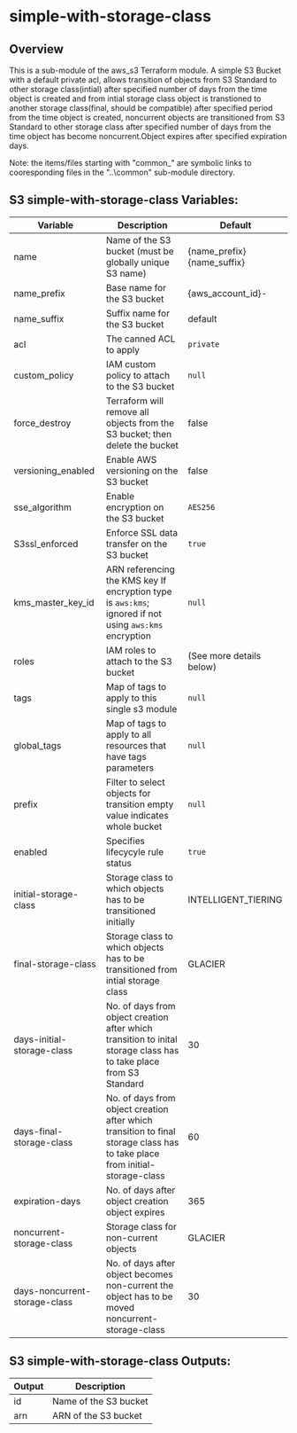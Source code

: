 # simple-with-storage-class

## Overview

This is a sub-module of the aws_s3 Terraform module. A simple S3 Bucket with a default private acl, allows transition of objects from S3 Standard to other storage class(intial) after specified number of days from the time object is created and from intial storage class object is transtioned to another storage class(final, should be compatible) after specified period  from the time object is created, noncurrent objects are transitioned from S3 Standard to other storage class after specified number of days from the time object has become noncurrent.Object expires after specified expiration days.

Note: the items/files starting with "common_" are symbolic links to cooresponding files in the "..\common"
sub-module directory.

## S3 simple-with-storage-class Variables:

|Variable    |Description              |Default              |
|------------|-------------------------|---------------------|
|name         |Name of the S3 bucket (must be globally unique S3 name)|{name_prefix}{name_suffix}|
|name_prefix    |Base name for the S3 bucket|{aws_account_id}-|
|name_suffix  |Suffix name for the S3 bucket|default|
|acl | The canned ACL to apply | `private` |
|custom_policy|IAM custom policy to attach to the S3 bucket                       |`null`|
|force_destroy|Terraform will remove all objects from the S3 bucket; then delete the bucket|false|
|versioning_enabled|Enable AWS versioning on the S3 bucket                        |false|
|sse_algorithm|Enable encryption on the S3 bucket                               |`AES256`|
|S3ssl_enforced |Enforce SSL data transfer on the S3 bucket                         |`true`|
|kms_master_key_id   |ARN referencing the KMS key If encryption type is `aws:kms`; ignored if not using `aws:kms` encryption|`null`|
|roles        |IAM roles to attach to the S3 bucket                               |(See more details below)|
|tags                |Map of tags to apply to this single s3 module                      |`null`|
|global_tags         |Map of tags to apply to all resources that have tags parameters    |`null`|
|prefix       |Filter to select objects for transition empty value indicates whole bucket|`null`|
|enabled      |Specifies lifecycyle rule status                                          |`true`|
|initial-storage-class |Storage class to which objects has to be transitioned initially  |INTELLIGENT_TIERING|
|final-storage-class  | Storage class to which objects has to be transitioned from intial storage class|GLACIER|
|days-initial-storage-class |No. of days from object creation after which transition to inital storage class has to take place from S3 Standard |30|
|days-final-storage-class  |No. of days from object creation after which transition to final storage class has to take place from initial-storage-class|60|
|expiration-days |No. of days after object creation object expires |365|
|noncurrent-storage-class|Storage class for non-current objects |GLACIER|
|days-noncurrent-storage-class|No. of days after object becomes non-current the object has to be moved noncurrent-storage-class |30|
## S3 simple-with-storage-class Outputs:

|Output        |Description           |
|--------------|----------------------|
|id     |Name of the S3 bucket   |
|arn    |ARN of the S3 bucket  |
